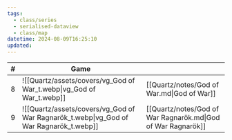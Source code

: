 ```yaml
---
tags:
  - class/series
  - serialised-dataview
  - class/map
datetime: 2024-08-09T16:25:10
updated:
---
```

<!-- QueryToSerialize: table without id sequence as "#", embed(link(thumbnail)) as Game, file.link as ""  from #class/video-game where series = [[]] sort sequence -->
<!-- SerializedQuery: table without id sequence as "#", embed(link(thumbnail)) as Game, file.link as ""  from #class/video-game where series = [[]] sort sequence -->

| # | Game                                                                                   |                                                              |
| - | -------------------------------------------------------------------------------------- | ------------------------------------------------------------ |
| 8 | ![[Quartz/assets/covers/vg_God of War_t.webp\|vg_God of War_t.webp]]                   | [[Quartz/notes/God of War.md\|God of War]]                   |
| 9 | ![[Quartz/assets/covers/vg_God of War Ragnarök_t.webp\|vg_God of War Ragnarök_t.webp]] | [[Quartz/notes/God of War Ragnarök.md\|God of War Ragnarök]] |
<!-- SerializedQuery END -->

